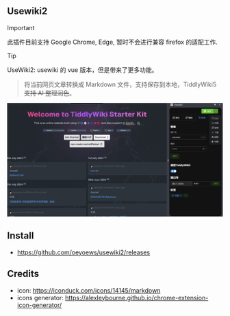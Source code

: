 ## Usewiki2

> [!IMPORTANT]
> 此插件目前支持 Google Chrome, Edge, 暂时不会进行兼容 firefox 的适配工作.

> [!TIP]
> UseWiki2: usewiki 的 vue 版本，但是带来了更多功能。

> 将当前网页文章转换成 Markdown 文件，支持保存到本地，TiddlyWiki5 ~~支持 AI 整理润色~~。

![usewiki2](banner03.png)

<!-- * element plus, tailwindcss, wxt, vue, axios -->

## Install

* https://github.com/oeyoews/usewiki2/releases

<!-- ## TODO

* welcome page
* tour: https://element-plus.org/zh-CN/component/tour.html
* 右键菜单实现功能，快捷键提示
* 支持多条 journal 合并，支持配置默认日记 tag
* 支持删除刚刚保存的 tiddler. 主要不要删除修改过后的 title

## Roadmap

* i18n
* darkmode
* extension icon -->

## Credits

* icon: https://iconduck.com/icons/14145/markdown
* icons generator: https://alexleybourne.github.io/chrome-extension-icon-generator/

<!-- ## Doc

* https://developer.chrome.com/docs/extensions/develop/concepts/messaging?hl=zh-cn
* https://wxt.dev/guide/storage.html -->


<!-- * append to content
* options html(or new tab) -->
